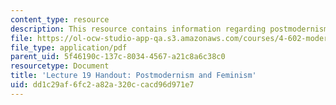 ```yaml
---
content_type: resource
description: This resource contains information regarding postmodernism and feminism.
file: https://ol-ocw-studio-app-qa.s3.amazonaws.com/courses/4-602-modern-art-and-mass-culture-spring-2012/dd1c29af6fc2a82a320ccacd96d971e7_MIT4_602S12_lec19.pdf
file_type: application/pdf
parent_uid: 5f46190c-137c-8034-4567-a21c8a6c38c0
resourcetype: Document
title: 'Lecture 19 Handout: Postmodernism and Feminism'
uid: dd1c29af-6fc2-a82a-320c-cacd96d971e7
---
```

